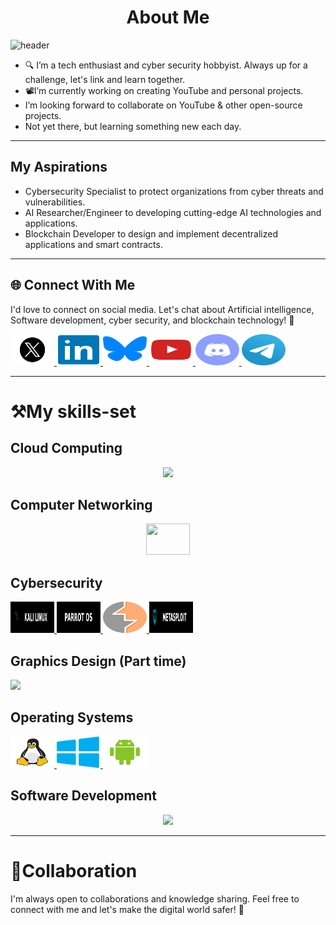 <h1 style="text-align: center;">About Me</h1>                                             
  



![header](https://github.com/wekesaryan/wekesaryan/assets/113826742/4784760a-f1d6-4d3e-8b24-8b8f30e2ead9)

- 🔍 I’m a tech enthusiast and cyber security hobbyist. Always up for a challenge, let's link and learn together.
- 📽️I’m currently working on creating YouTube and personal projects.
-  I’m looking forward to collaborate on YouTube & other open-source projects.
-  Not yet there, but learning something new each day.

---------------------------------

  ##  My Aspirations 
  
-  Cybersecurity Specialist to protect organizations from cyber threats and vulnerabilities.
-  AI Researcher/Engineer to developing cutting-edge AI technologies and applications.
-  Blockchain Developer to design and implement decentralized applications and smart contracts.



 -----------------------------
 
## 🌐 Connect With Me


I'd love to connect on social media. Let's chat about Artificial intelligence, Software development, cyber security, and blockchain technology! 💬
                 
                                        
<a href="https://x.com/vex_ryan">
  <img src="images/twitter_x.svg" alt="X formerly TWITTER" width="70" height="50">
</a>


 <a href="https://linkedin.com/ryan-wekesa254">
  <img src="images/linkedin.svg" alt="LINKEDIN" width="70" height="50">
</a>


<a href="https://bsky.app/profile/vexryan.bsky.social">
  <img src="images/bluesky.svg" alt="BLUESKY" width="70" height="50">
</a>

<a href="https://www.youtube.com/channel/UCjzKmnOQPBx15aUY_gG5YBQ">
  <img src="images/YouTube.png" alt="YOUTUBE" width="70" height="50">
</a>

<a href="https://discord.gg/jEQXeN4aTJ">
  <img src="images/discord.svg" alt="DISCORD" width="70" height="50">
</a>

<a href="https://t.me/techtrendskenya">
  <img src="images/telegram.svg" alt="TELEGRAM" width="70" height="50">
</a>                


  --------------------------------
  

# ⚒️My skills-set

## Cloud Computing

<p align="center">
  <a href="https://skillicons.dev">
    <img src="https://skillicons.dev/icons?i=aws" />
  </a>
</p>

## Computer Networking
<p align="center">
  <a href="https://skillicons.dev">
    <img src="https://skillicons.dev/icons?i=kubernetes,docker" alt="" width="70" height="50" />
  </a>
</p>

## Cybersecurity

  <a href="https://www.kali.org/get-kali/">
    <img src="images/Kali_Linux.svg" alt="Kali Linux" width="70" height="50" />
  </a>


  <a href="https://parrotsec.org/download/">
    <img src="images/ParrotOS.svg" alt="Parrot OS" width="70" height="50" />
  </a>


  <a href="https://portswigger.net/burp/communitydownload">
    <img src="images/burpsuite.svg" alt="Burp Suite" width="70" height="50" />
  </a>


 <a href="https://www.metasploit.com/download">
    <img src="images/metasploit.svg" alt="Metasploit Framework" width="70" height="50" />
  </a>



## Graphics Design (Part time)
  <a href="https://skillicons.dev">
    <img src="https://skillicons.dev/icons?i=blender,figma" />
  </a>



## Operating Systems

  <a href="https://www.linux.org/">
    <img src="images/linux.svg" alt="Linux" width="70" height="50" />
  </a>


  <a href="https://www.microsoft.com/en-us/software-download/windows11">
    <img src="images/windows.svg" alt="Microsoft Windows" width="70" height="50" />
  </a>


  <a href="https://www.android.com/">
    <img src="images/android.svg" alt="Google Android" width="70" height="50" />
  </a>



## Software Development
<p align="center">
  <a href="https://skillicons.dev">
    <img src="https://skillicons.dev/icons?i=git,html,css,js,python,java,cs,go,rust,flutter,kotlin,react,solidity,anaconda,bash,firebase,mongodb,postgres,mysql" />
  </a>
</p>                    





-------------------------

# 💪Collaboration

I'm always open to collaborations and knowledge sharing. Feel free to connect with me and let's make the digital world safer! 🚀

  
